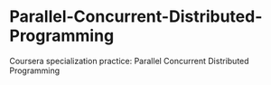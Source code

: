 # Parallel-Concurrent-Distributed-Programming
Coursera specialization practice: Parallel Concurrent Distributed Programming
